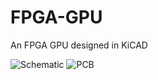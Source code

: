 # FPGA-GPU
An FPGA GPU designed in KiCAD


![Schematic](https://github.com/Schwarzemann/FPGA-GPU/blob/main/doc/screenshot_1.png)
![PCB](https://github.com/Schwarzemann/FPGA-GPU/blob/main/doc/screenshot_2.png)
